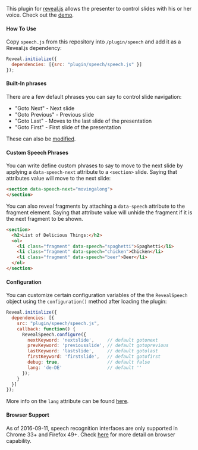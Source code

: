 This plugin for [reveal.js](https://github.com/hakimel/reveal.js/) allows the presenter to control slides with his or her voice. Check out the [demo](http://mattschmoyer.com/projects/speech-presentation/).

#### How To Use
Copy ```speech.js``` from this repository into ```/plugin/speech``` and add it as a Reveal.js dependency:

```javascript
Reveal.initialize({
  dependencies: [{src: "plugin/speech/speech.js" }]
});
```

#### Built-In phrases
There are a few default phrases you can say to control slide navigation:

* "Goto Next" - Next slide
* "Goto Previous" - Previous slide
* "Goto Last" - Moves to the last slide of the presentation
* "Goto First" - First slide of the presentation

These can also be [modified](#configuration).

#### Custom Speech Phrases

You can write define custom phrases to say to move to the next slide by applying a ```data-speech-next``` attribute to a ```<section>``` slide. Saying that attributes value will move to the next slide:

```html
<section data-speech-next="movingalong">
</section>
```

You can also reveal fragments by attaching a ```data-speech``` attribute to the fragment element. Saying that attribute value will unhide the fragment if it is the next fragment to be shown.

```html
<section>
  <h2>List of Delicious Things:</h2>
  <ol>
    <li class="fragment" data-speech="spaghetti">Spaghetti</li>
    <li class="fragment" data-speech="chicken">Chicken</li>
    <li class="fragment" data-speech="beer">Beer</li>
  </ol>
</section>
```

#### Configuration

You can customize certain configuration variables of the the ```RevealSpeech``` object using the ```configuration()``` method after loading the plugin:

```javascript
Reveal.initialize({
  dependencies: [{
    src: "plugin/speech/speech.js",
    callback: function() {
      RevealSpeech.configure({
        nextKeyword: 'nextslide',     // default gotonext
        prevKeyword: 'previousslide', // default gotoprevious
        lastKeyword: 'lastslide',     // default gotolast
        firstKeyword: 'firstslide',   // default gotofirst
        debug: true,                  // default false
        lang: 'de-DE'                 // default ''
      });
    }
  }]
});
```

More info on the `lang` attribute can be found [here](https://developer.mozilla.org/en-US/docs/Web/API/SpeechRecognition/lang).

#### Browser Support

As of 2016-09-11, speech recognition interfaces are only supported in Chrome 33+ and Firefox 49+. Check [here](https://developer.mozilla.org/en-US/docs/Web/API/Web_Speech_API#Browser_compatibility) for more detail on browser capability.
